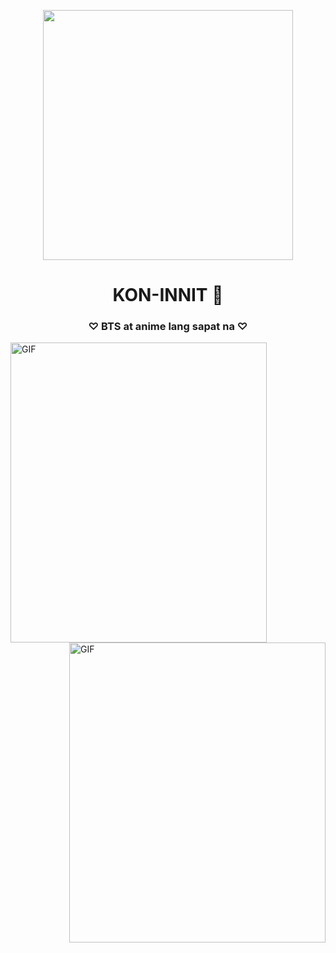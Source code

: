 <p align="center">
  <img height="400" src="[https://giphy.com/gifs/btsofficial-bts-boy-with-luv-lN9LGNWjIUXfkG4vPk](https://giphy.com/gifs/btsofficial-bts-boy-with-luv-lN9LGNWjIUXfkG4vPk)" />
</p>

<h1 align="center">KON-INNIT 👋</h1>
<h3 align="center">♡ BTS at anime lang sapat na ♡</h3>
<img align="left" top="500" height="480" width="410" alt="GIF" src="https://www.icegif.com/wp-content/uploads/2021/10/icegif-1910.gif">
<img align="right" top="500" height="480" width="410" alt="GIF" src="https://64.media.tumblr.com/67f1ce41a6eae180e0a701ebd05b94bb/tumblr_inline_o8tc3g3QEc1qedh1e_500.gifv">

<h3 align="center"></h3>
<p align="left">
</p>
